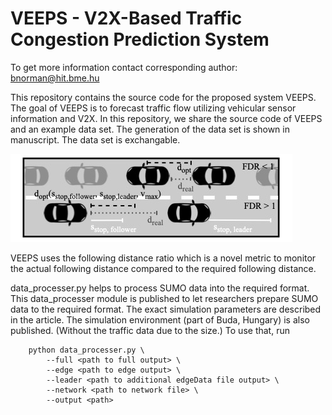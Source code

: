 # VEEPS - V2X-Based Traffic Congestion Prediction System
To get more information contact corresponding author: bnorman@hit.bme.hu

This repository contains the source code for the proposed system VEEPS.
The goal of VEEPS is to forecast traffic flow utilizing vehicular sensor information and V2X.
In this repository, we share the source code of VEEPS and an example data set.
The generation of the data set is shown in manuscript.
The data set is exchangable.

![alt text](https://github.com/bnorman98/VEEPS/blob/main/VEEPS_Arch.jpg?raw=true)


VEEPS uses the following distance ratio which is a novel metric to monitor the actual following distance compared to the required following distance.



data_processer.py helps to process SUMO data into the required format.
This data_processer module is published to let researchers prepare SUMO data to the required format.
The exact simulation parameters are described in the article.
The simulation environment (part of Buda, Hungary) is also published. 
(Without the traffic data due to the size.)
To use that, run 

```
    python data_processer.py \
        --full <path to full output> \
        --edge <path to edge output> \
        --leader <path to additional edgeData file output> \
        --network <path to network file> \
        --output <path>

```
